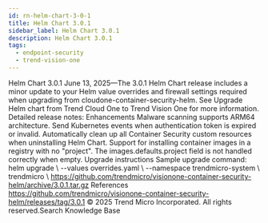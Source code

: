 ```yaml
---
id: rn-helm-chart-3-0-1
title: Helm Chart 3.0.1
sidebar_label: Helm Chart 3.0.1
description: Helm Chart 3.0.1
tags:
  - endpoint-security
  - trend-vision-one
---
```


 Helm Chart 3.0.1 June 13, 2025—The 3.0.1 Helm Chart release includes a minor update to your Helm value overrides and firewall settings required when upgrading from cloudone-container-security-helm. See Upgrade Helm chart from Trend Cloud One to Trend Vision One for more information. Detailed release notes: Enhancements Malware scanning supports ARM64 architecture. Send Kubernetes events when authentication token is expired or invalid. Automatically clean up all Container Security custom resources when uninstalling Helm Chart. Support for installing container images in a registry with no "project". The images.defaults.project field is not handled correctly when empty. Upgrade instructions Sample upgrade command: helm upgrade \ --values overrides.yaml \ --namespace trendmicro-system \ trendmicro \ https://github.com/trendmicro/visionone-container-security-helm/archive/3.0.1.tar.gz References https://github.com/trendmicro/visionone-container-security-helm/releases/tag/3.0.1 © 2025 Trend Micro Incorporated. All rights reserved.Search Knowledge Base